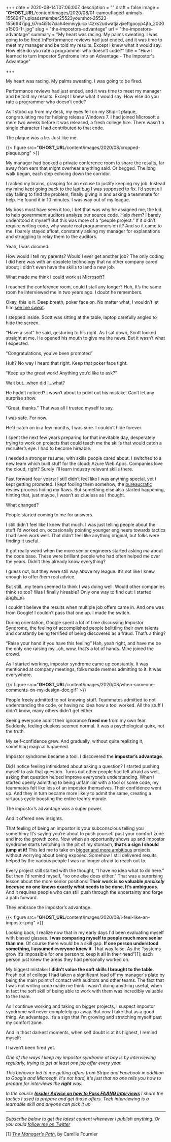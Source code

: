 +++
date = 2020-08-14T07:06:00Z
description = ""
draft = false
image = "__GHOST_URL__/content/images/2020/08/01-camouflaged-animals-1556947_uploadsmember25523yourshot-25523-1556947jpg_67m4i5ts7ciah4emivyjuicxr4zxs2udwatjavjxeftgooyp4jfa_2000x1500-1-.jpg"
slug = "the-impostors-advantage"
url = "the-impostors-advantage"
summary = "My heart was racing. My palms sweating. I was going to be fired.\nPerformance reviews had just ended, and it was time to meet my manager and be told my results. Except I knew what it would say. How else do you rate a programmer who doesn’t code?"
title = "How I learned to turn Impostor Syndrome into an Advantage - The Impostor's Advantage"

+++


My heart was racing. My palms sweating. I was going to be fired.

Performance reviews had just ended, and it was time to meet my manager and be told my results. Except I knew what it would say. How else do you rate a programmer who doesn’t code?

As I stood up from my desk, my eyes fell on my Ship-it plaque, congratulating me for helping release Windows 7. I had joined Microsoft a mere two weeks before it was released, a fresh college hire. There wasn’t a single character I had contributed to that code.

The plaque was a lie. Just like me.

{{< figure src="__GHOST_URL__/content/images/2020/08/cropped-plaque.png" >}}

My manager had booked a private conference room to share the results, far away from ears that might overhear anything said. Or begged. The long walk began, each step echoing down the corridor.

I racked my brains, grasping for an excuse to justify keeping my job. Instead my mind kept going back to the last bug I was supposed to fix. I’d spent all day failing to find the problem, finally giving in and asking a teammate for help. He found it in 10 minutes. I was way out of my league.

My boss must have seen it too, I bet that was why he assigned me, the kid, to help government auditors analyze our source code. Help _them_? I barely understood it myself! But this was more of a “people project.” If it didn’t require writing code, why waste real programmers on it? And so it came to me. I barely stayed afloat, constantly asking my manager for explanations and struggling to relay them to the auditors.

Yeah, I was doomed.

How would I tell my parents? Would I ever get another job? The only coding I did here was with an obsolete technology that no other company cared about; I didn’t even have the skills to land a new job.

What made me think I could work at Microsoft?

I reached the conference room, could I stall any longer? Huh, It’s the same room he interviewed me in two years ago. I doubt he remembers.

Okay, this is it. Deep breath, poker face on. No matter what, I wouldn’t let him [see me sweat](__GHOST_URL__/blog/the-interviewing-advice-no-one-shares#tip-3-be-open-to-learning-during-the-interview).

I stepped inside. Scott was sitting at the table, laptop carefully angled to hide the screen.

“Have a seat” he said, gesturing to his right. As I sat down, Scott looked straight at me. He opened his mouth to give me the news. But it wasn’t what I expected.

“Congratulations, you’ve been promoted”

Huh? No way I heard that right. Keep that poker face tight.

“Keep up the great work! Anything you’d like to ask?”

Wait but...when did I...what?

He hadn’t noticed? I wasn’t about to point out his mistake. Can’t let any surprise show.

“Great, thanks.” That was all I trusted myself to say.

I was safe. For now.

He’d catch on in a few months, I was sure. I couldn’t hide forever.

I spent the next few years preparing for that inevitable day, desperately trying to work on projects that could teach me the skills that would catch a recruiter’s eye. I had to become hireable.

I needed a stronger resume, with skills people cared about. I switched to a new team which built stuff for the cloud: Azure Web Apps. Companies love the cloud, right? Surely I’ll learn industry relevant skills there.

Fast forward four years: I still didn’t feel like I was anything special, yet I kept getting promoted. I kept fooling them somehow, the [bureaucratic](__GHOST_URL__/blog/hacking-the-bureaucracy-to-get-stuff-done/) review process hiding my flaws. But something else also started happening, hinting that, just maybe, I wasn’t as clueless as I thought.

What changed?

People started coming to me for answers.

I still didn’t feel like I knew that much. I was just telling people about the stuff I’d worked on, occasionally pointing younger engineers towards tactics I had seen work well. That didn’t feel like anything original, but folks were finding it useful.

It got really weird when the more senior engineers started asking _me_ about the code base. These were brilliant people who had often helped me over the years. Didn’t they already know everything?

I guess not, but they were still way above my league. It’s not like I knew enough to offer _them_ real advice.

But still...my team seemed to think I was doing well. Would other companies think so too? Was I finally hireable? Only one way to find out: I started [applying](__GHOST_URL__/blog/the-interviewing-advice-no-one-shares).

I couldn’t believe the results when multiple job offers came in. And one was from Google! I couldn’t pass that one up. I made the switch.

During orientation, Google spent a lot of time discussing Impostor Syndrome, the feeling of accomplished people belittling their own talents and constantly being terrified of being discovered as a fraud. That’s a thing?

“Raise your hand if you have this feeling” Hah, yeah right, and have me be the only one raising my...oh, wow, that’s a lot of hands. Mine joined the crowd.

As I started working, impostor syndrome came up constantly. It was mentioned at company meetings, folks made memes admitting to it. It was everywhere.

{{< figure src="__GHOST_URL__/content/images/2020/08/when-someone-comments-on-my-design-doc.gif" >}}

People freely admitted to not knowing stuff. Teammates admitted to not understanding the code, or having no idea how a tool worked. All the stuff I didn’t know, many others didn’t get either.

Seeing everyone admit their ignorance **freed me** from my own fear. Suddenly, feeling clueless seemed normal.  It was a psychological quirk, not the truth.

My self-confidence grew. And gradually, without quite realizing it, something magical happened.

Impostor syndrome became a tool. I discovered the **impostor’s advantage**.

Did I notice feeling intimidated about asking a question? I started pushing myself to ask that question. Turns out other people had felt afraid as well, asking that question helped improve everyone’s understanding.  When I started openly admitting to being unfamiliar with a tool or some code, my teammates felt like less of an impostor themselves. Their confidence went up. And they in turn became more likely to admit the same, creating a virtuous cycle boosting the entire team’s morale.

The impostor’s advantage was a super power.

And it offered new insights.

That feeling of being an impostor is your subconscious telling you something: It’s saying you’re about to push yourself past your comfort zone and into the growth zone. Now when an opportunity shows up and impostor syndrome starts twitching in the pit of my stomach, **that’s a sign I should jump at it!** This led me to take on [bigger and more ambitious](__GHOST_URL__/blog/whats-it-like-as-a-senior-engineer/#research-like-a-detective) projects, without worrying about being exposed. Somehow I still delivered results, helped by the various people I was no longer afraid to reach out to.

Every project still started with the thought, “I have no idea what to do here.” But then I’d remind myself, “no one else does either.” That was a surprising lesson about the more senior positions: **Their work is so valuable** _**precisely because**_ **no one knows exactly what needs to be done. It’s ambiguous.** And it requires people who can still push through the uncertainty and forge a path forward.

They embrace the impostor’s advantage.

{{< figure src="__GHOST_URL__/content/images/2020/08/i-feel-like-an-impostor.png" >}}

Looking back, I realize now that in my early days I'd been evaluating myself with biased glasses. **I was comparing myself to people much more senior than me**. Of course there would be a skill gap. **If one person understood something, I assumed everyone knew it**. That was false. As the “systems grow it’s impossible for one person to keep it all in their head”[1]; each person just knew the areas they had personally worked on.

My biggest mistake: **I didn’t value the soft skills I brought to the table**. Fresh out of college I had taken a significant load off my manager's plate by being the main point of contact with auditors and other teams. The fact that I was not writing code made me think I wasn’t doing anything useful, when in fact the soft skill of being able to work with them was incredibly valuable to the team.

As I continue working and taking on bigger projects, I suspect impostor syndrome will never completely go away. But now I take that as a good thing. An advantage. It’s a sign that I’m growing and stretching myself past my comfort zone.

And in thost darkest moments, when self doubt is at its highest, I remind myself:

I haven’t been fired yet.

_One of the ways I keep my impostor syndrome at bay is by interviewing regularly, trying to get at least one job offer every year._

_This behavior led to me getting offers from Stripe and Facebook in addition to Google and Microsoft. It's not hard, it's just that no one tells you how to prepare for interviews the_ **_right_** _way._

_In the course [**Insider Advice on how to Pass FAANG Interviews**](https://zainrizvi.gumroad.com/l/insider-advice-on-how-you-can-pass-faang-interviews/blog_impostor) I share the tactics I used to prepare and get those offers. Tech interviewing is a learnable skill and anyone can pick it up_

---

_Subscribe below to get the latest content whenever I publish anything. Or you could [follow me on Twitter](https://twitter.com/ZainRzv/?utm_source=zainrizvi.io)_

[1] _[The Manager’s Path](https://amzn.to/3vCRlYr)_, by  Camille Fournier

